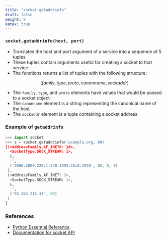 ```yaml
---
title: "socket.getaddrinfo"
draft: false
weight: 9
katex: true
---
```


### `socket.getaddrinfo(host, port)`
- Translates the host and port argument of a service into a sequence of 5 tuples
- These tuples contain arguments useful for creating a socket to that service
- The functions returns a list of tuples with the following structure:

$$(family, type, proto, canonname, sockaddr)$$

- The `family`, `type`, and `proto` elements have values that would be passed to a socket object
- The `canonname` element is a string representing the canonical name of the host
- The `sockaddr` element is a tuple containing a socket address

### Example of `getaddrinfo`

```python
>>> import socket
>>> s = socket.getaddrinfo('example.org, 80)
[(<AddressFamily.AF_INET6: 10>,
  <SocketType.SOCK_STREAM: 1>,
  6,
  '',
  ('2606:2800:220:1:248:1893:25c8:1946', 80, 0, 0)
 ),
 (<AddressFamily.AF_INET: 2>,
  <SocketType.SOCK_STREAM: 1>,
  6,
  '',
  ('93.184.216.34', 80)
 )
]
```

### References
- [Python Essential Reference](http://index-of.co.uk/Python/Python%20Essential%20Reference,%20Fourth%20Edition.pdf)
- [Documentation for socket API](https://docs.python.org/3/library/socket.html)

